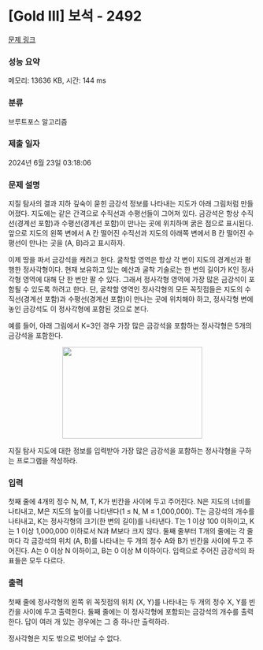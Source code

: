 # [Gold III] 보석 - 2492 

[문제 링크](https://www.acmicpc.net/problem/2492) 

### 성능 요약

메모리: 13636 KB, 시간: 144 ms

### 분류

브루트포스 알고리즘

### 제출 일자

2024년 6월 23일 03:18:06

### 문제 설명

<p>지질 탐사의 결과 지하 깊숙이 묻힌 금강석 정보를 나타내는 지도가 아래 그림처럼 만들어졌다. 지도에는 같은 간격으로 수직선과 수평선들이 그어져 있다. 금강석은 항상 수직선(경계선 포함)과 수평선(경계선 포함)이 만나는 곳에 위치하며 굵은 점으로 표시된다. 앞으로 지도의 왼쪽 변에서 A 칸 떨어진 수직선과 지도의 아래쪽 변에서 B 칸 떨어진 수평선이 만나는 곳을 (A, B)라고 표시하자. </p>

<p>이제 땅을 파서 금강석을 캐려고 한다. 굴착할 영역은 항상 각 변이 지도의 경계선과 평행한 정사각형이다. 현재 보유하고 있는 예산과 굴착 기술로는 한 변의 길이가 K인 정사각형 영역에 대해 단 한 번만 팔 수 있다. 그래서 정사각형 영역에 가장 많은 금강석이 포함될 수 있도록 하려고 한다. 단, 굴착할 영역인 정사각형의 모든 꼭짓점들은 지도의 수직선(경계선 포함)과 수평선(경계선 포함)이 만나는 곳에 위치해야 하고, 정사각형 변에 놓인 금강석도 이 정사각형에 포함된 것으로 본다. </p>

<p>예를 들어, 아래 그림에서 K=3인 경우 가장 많은 금강석을 포함하는 정사각형은 5개의 금강석을 포함한다. </p>

<p style="text-align: center;"><img alt="" src="https://upload.acmicpc.net/6afee9f8-bbc1-4c99-ae2e-5767893fca64/-/preview/" style="width: 284px; height: 186px;"></p>

<p>지질 탐사 지도에 대한 정보를 입력받아 가장 많은 금강석을 포함하는 정사각형을 구하는 프로그램을 작성하라. </p>

### 입력 

 <p>첫째 줄에 4개의 정수 N, M, T, K가 빈칸을 사이에 두고 주어진다. N은 지도의 너비를 나타내고, M은 지도의 높이를 나타낸다(1 ≤ N, M ≤ 1,000,000).  T는 금강석의 개수를 나타내고, K는 정사각형의 크기(한 변의 길이)를 나타낸다. T는 1 이상 100 이하이고, K는 1 이상 1,000,000 이하로서 N과 M보다 크지 않다. 둘째 줄부터 T개의 줄에는 각 줄마다 각 금강석의 위치 (A, B)를 나타내는 두 개의 정수 A와 B가 빈칸을 사이에 두고 주어진다. A는 0 이상 N 이하이고, B는 0 이상 M 이하이다. 입력으로 주어진 금강석의 좌표들은 모두 다르다.</p>

### 출력 

 <p>첫째 줄에 정사각형의 왼쪽 위 꼭짓점의 위치 (X, Y)를 나타내는 두 개의 정수 X, Y를 빈칸을 사이에 두고 출력한다. 둘째 줄에는 이 정사각형에 포함되는 금강석의 개수를 출력한다. 답이 여러 개 있는 경우에는 그 중 하나만 출력하라. </p>

<p>정사각형은 지도 밖으로 벗어날 수 없다.</p>

